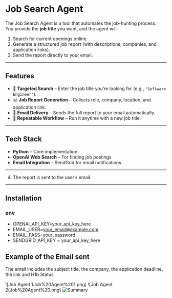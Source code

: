 # Job Search Agent

The Job Search Agent is a tool that automates the job-hunting process.  
You provide the **job title** you want, and the agent will:  
1. Search for current openings online.  
2. Generate a structured job report (with descriptions, companies, and application links).  
3. Send the report directly to your email.  

---

## Features
- 🎯 **Targeted Search** – Enter the job title you’re looking for (e.g., `"Software Engineer"`).  
- 📊 **Job Report Generation** – Collects role, company, location, and application link.  
- 📧 **Email Delivery** – Sends the full report to your email automatically.  
- 🔄 **Repeatable Workflow** – Run it anytime with a new job title.  

---

## Tech Stack
- **Python** – Core implementation  
- **OpenAI Web Search** – For finding job postings  
- **Email Integration** – SendGrid for email notifications

---
4. The report is sent to the user’s email.  

---

## Installation
### env
- OPENAI_API_KEY=your_api_key_here
- EMAIL_USER=your_email@example.com
- EMAIL_PASS=your_password
- SENDGRID_API_KEY = your_api_key_here

## Example of the Email sent

The email includes the subject title, the company, the application deadline, the link and H1b Status

![Job Agent 1Job%20Agent%201.png)
![Job Agent 2(Job%20Agent%20.png)
![Summary](Report%20Agent%20.png)

